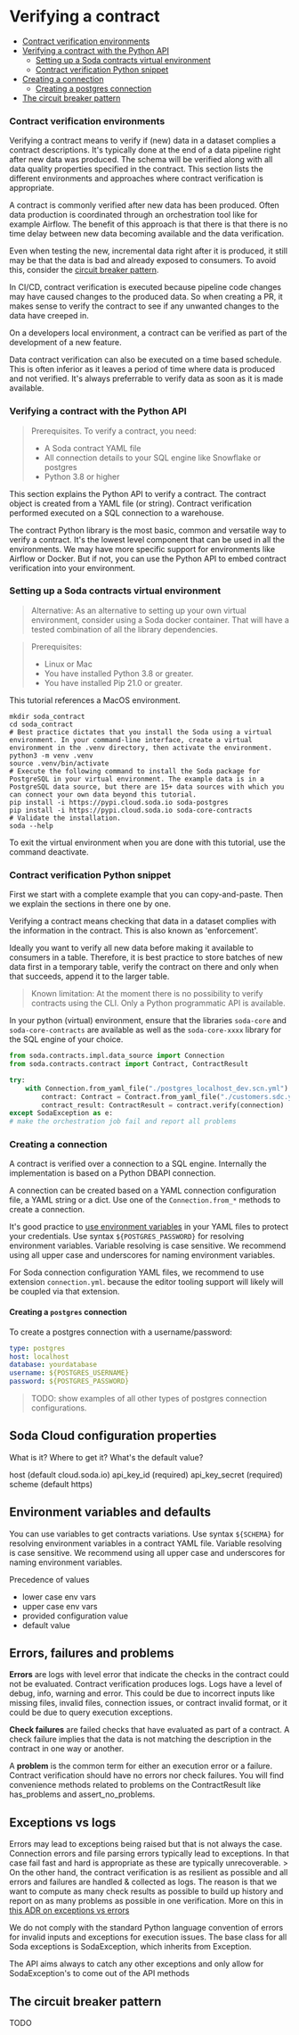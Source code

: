 # Verifying a contract

* [Contract verification environments](#contract-verification-environments)
* [Verifying a contract with the Python API](#verifying-a-contract-with-the-python-api)
  * [Setting up a Soda contracts virtual environment](#setting-up-a-soda-contracts-virtual-environment)
  * [Contract verification Python snippet](#contract-verification-python-snippet)
* [Creating a connection](#creating-a-connection)
  * [Creating a postgres connection](#creating-a-postgres-connection)
* [The circuit breaker pattern](#the-circuit-breaker-pattern)


### Contract verification environments

Verifying a contract means to verify if (new) data in a dataset complies a contract descriptions.
It's typically done at the end of a data pipeline right after new data was produced.  The schema will
be verified along with all data quality properties specified in the contract. This section lists the
different environments and approaches where contract verification is appropriate.

A contract is commonly verified after new data has been produced. Often data production is coordinated
through an orchestration tool like for example Airflow. The benefit of this approach is that there is that
there is no time delay between new data becoming available and the data verification.

Even when testing the new, incremental data right after it is produced, it still may be that the
data is bad and already exposed to consumers.  To avoid this, consider the
[circuit breaker pattern](#the-circuit-breaker-pattern).

In CI/CD, contract verification is executed because pipeline code changes may have caused changes to the
produced data.  So when creating a PR, it makes sense to verify the contract to see if any unwanted changes
to the data have creeped in.

On a developers local environment, a contract can be verified as part of the development of a new
feature.

Data contract verification can also be executed on a time based schedule.  This is often inferior as
it leaves a period of time where data is produced and not verified.  It's always preferrable to verify
data as soon as it is made available.

### Verifying a contract with the Python API

> Prerequisites.  To verify a contract, you need:
> * A Soda contract YAML file
> * All connection details to your SQL engine like Snowflake or postgres
> * Python 3.8 or higher

This section explains the Python API to verify a contract.  The contract object is created from
a YAML file (or string). Contract verification performed executed on a SQL connection to a
warehouse.

The contract Python library is the most basic, common and versatile way to verify a contract.
It's the lowest level component that can be used in all the environments.  We may have more specific
support for environments like Airflow or Docker.  But if not, you can use the Python API to
embed contract verification into your environment.

### Setting up a Soda contracts virtual environment

> Alternative: As an alternative to setting up your own virtual environment, consider using
> a Soda docker container.  That will have a tested combination of all the library dependencies.

> Prerequisites:
> * Linux or Mac
> * You have installed Python 3.8 or greater.
> * You have installed Pip 21.0 or greater.

This tutorial references a MacOS environment.

```shell
mkdir soda_contract
cd soda_contract
# Best practice dictates that you install the Soda using a virtual environment. In your command-line interface, create a virtual environment in the .venv directory, then activate the environment.
python3 -m venv .venv
source .venv/bin/activate
# Execute the following command to install the Soda package for PostgreSQL in your virtual environment. The example data is in a PostgreSQL data source, but there are 15+ data sources with which you can connect your own data beyond this tutorial.
pip install -i https://pypi.cloud.soda.io soda-postgres
pip install -i https://pypi.cloud.soda.io soda-core-contracts
# Validate the installation.
soda --help
```

To exit the virtual environment when you are done with this tutorial, use the command deactivate.

### Contract verification Python snippet

First we start with a complete example that you can copy-and-paste.  Then we explain the sections in there one by one.

Verifying a contract means checking that data in a dataset complies with the information in the contract. This is
also known as 'enforcement'.

Ideally you want to verify all new data before making it available to consumers in a table.  Therefore, it is best
practice to store batches of new data first in a temporary table, verify the contract on there and only when that
succeeds, append it to the larger table.

> Known limitation: At the moment there is no possibility to verify contracts using the CLI. Only a
> Python programmatic API is available.

In your python (virtual) environment, ensure that the libraries `soda-core` and `soda-core-contracts` are available
as well as the `soda-core-xxxx` library for the SQL engine of your choice.

```python
from soda.contracts.impl.data_source import Connection
from soda.contracts.contract import Contract, ContractResult

try:
    with Connection.from_yaml_file("./postgres_localhost_dev.scn.yml") as connection:
        contract: Contract = Contract.from_yaml_file("./customers.sdc.yml")
        contract_result: ContractResult = contract.verify(connection)
except SodaException as e:
# make the orchestration job fail and report all problems
```

### Creating a connection

A contract is verified over a connection to a SQL engine. Internally the implementation is based on
a Python DBAPI connection.

A connection can be created based on a YAML connection configuration file, a YAML string or a dict.
Use one of the `Connection.from_*` methods to create a connection.

It's good practice to [use environment variables](#environment-variables-and-defaults) in your YAML
files to protect your credentials. Use syntax `${POSTGRES_PASSWORD}` for resolving environment variables.
Variable resolving is case sensitive. We recommend using all upper case and underscores for naming
environment variables.

For Soda connection configuration YAML files, we recommend to use extension `connection.yml`. because
the editor tooling support will likely will be coupled via that extension.

#### Creating a `postgres` connection

To create a postgres connection with a username/password:
```yaml
type: postgres
host: localhost
database: yourdatabase
username: ${POSTGRES_USERNAME}
password: ${POSTGRES_PASSWORD}
```

> TODO: show examples of all other types of postgres connection configurations.

## Soda Cloud configuration properties

What is it?  Where to get it?  What's the default value?

host (default cloud.soda.io)
api_key_id (required)
api_key_secret (required)
scheme (default https)

## Environment variables and defaults

You can use variables to get contracts variations. Use syntax `${SCHEMA}` for resolving environment variables in a contract YAML file.
Variable resolving is case sensitive. We recommend using all upper case and underscores for naming environment variables.

Precedence of values
* lower case env vars
* upper case env vars
* provided configuration value
* default value

## Errors, failures and problems

**Errors** are logs with level error that indicate the checks in the contract could not be evaluated. Contract verification
produces logs. Logs have a level of debug, info, warning and error. This could be due to incorrect inputs like missing files,
invalid files, connection issues, or contract invalid format, or it could be due to query execution exceptions.

**Check failures** are failed checks that have evaluated as part of a contract. A check failure implies that the data is
not matching the description in the contract in one way or another.

A **problem** is the common term for either an execution error or a failure.  Contract verification should have no errors nor
check failures. You will find convenience methods related to problems on the ContractResult like has_problems and
assert_no_problems.

## Exceptions vs logs

Errors may lead to exceptions being raised but that is not always the
case. Connection errors and file parsing errors typically lead to exceptions. In that case fail fast and hard is appropriate as
these are typically unrecoverable. > On the other hand, the contract verification is as resilient as possible and all errors and
failures are handled & collected as logs. The reason is that we want to compute as many check results as possible to build up
history and report on as many problems as possible in one verification.  More on this in
[this ADR on exceptions vs errors](../adr/03_exceptions_vs_error_logs)

We do not comply with the standard Python language convention of errors for invalid inputs and exceptions
for execution issues. The base class for all Soda exceptions is SodaException, which inherits from Exception.

The API aims always to catch any other exceptions and only allow for SodaException's to come out of the
API methods

## The circuit breaker pattern

TODO
